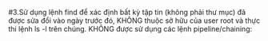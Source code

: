 #3.Sử dụng lệnh find để xác định bất kỳ tập tin (không phải thư mục) đã được sửa đổi vào ngày trước đó, KHÔNG thuộc sở hữu của user root và thực thi lệnh ls -l trên chúng. KHÔNG được sử dụng các lệnh pipeline/chaining:

